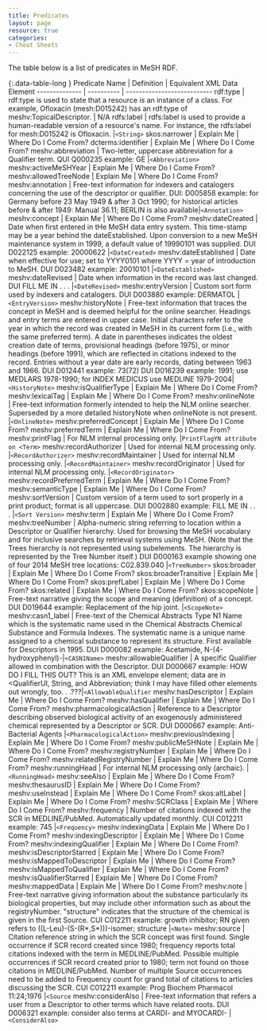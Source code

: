 ```yaml
---
title: Predicates
layout: page
resource: true
categories:
- Cheat Sheets
---
```


The table below is a list of predicates in MeSH RDF.

{:.data-table-long }
Predicate Name | Definition | Equivalent XML Data Element
-------------- | ---------- | ---------------------------
rdf:type | rdf:type is used to state that a resource is an instance of a class. For example, Ofloxacin (mesh:D015242) has an rdf:type of meshv:TopicalDescriptor. | N/A
rdfs:label | rdfs:label is used to provide a human-readable version of a resource's name. For instance, the rdfs:label for mesh:D015242 is Ofloxacin. |```<String>```
skos:narrower | Explain Me | Where Do I Come From?
dcterms:identifier | Explain Me | Where Do I Come From?
meshv:abbreviation | Two-letter, uppercase abbreviation for a Qualifier term. QUI Q000235 example: GE |```<Abbreviation>```
meshv:activeMeSHYear | Explain Me | Where Do I Come From?
meshv:allowedTreeNode | Explain Me | Where Do I Come From?
meshv:annotation | Free-text information for indexers and catalogers concerning the use of the descriptor or qualifier. DUI: D005858 example: for Germany before 23 May 1949 & after 3 Oct 1990; for historical articles before & after 1949: Manual 36.11; BERLIN is also available|```<Annotation>```
meshv:concept | Explain Me | Where Do I Come From?
meshv:dateCreated | Date when first entered in tHe MeSH data entry system. This time-stamp may be a year behind the dateEstablished. Upon conversion to a new MeSH maintenance system in 1999, a default value of 19990101 was supplied. DUI D022125 example:  20000622 |```<DateCreated>```
meshv:dateEstablished | Date when effective for use; set to YYYY0101 where YYYY = year of introduction to MeSH. DUI D023482 example: 20010101 |```<DateEstablished>```
meshv:dateRevised | Date when information in the record was last changed. DUI FILL ME IN . . . |```<DateRevised>```
meshv:entryVersion | Custom sort form used by indexers and catalogers. DUI D003880 example: DERMATOL |```<EntryVersion>```
meshv:historyNote | Free-text information that traces the concept in MeSH and is deemed helpful for the online searcher. Headings and entry terms are entered in upper case. Initial characters refer to the year in which the record was created in MeSH in its current form (i.e., with the same preferred term). A date in parentheses indicates the oldest creation date of terms, provisional headings (before 1975), or minor headings (before 1991), which are reflected in citations indexed to the record. Entries without a year date are early records, dating between 1963 and 1966. DUI D012441 example: 73(72) DUI D016239 example: 1991; use MEDLARS 1978-1990; for INDEX MEDICUS use MEDLINE 1979-2004|```<HistoryNote>```
meshv:isQualifierType | Explain Me | Where Do I Come From?
meshv:lexicalTag | Explain Me | Where Do I Come From?
meshv:onlineNote | Free-text information formerly intended to help the NLM online searcher. Superseded by a more detailed historyNote when onlineNote is not present. |```<OnlineNote>```
meshv:preferredConcept | Explain Me | Where Do I Come From?
meshv:preferredTerm | Explain Me | Where Do I Come From?
meshv:printFlag | For NLM internal processing only. |```PrintFlagYN attribute on <Term>```
meshv:recordAuthorizer | Used for internal NLM processing only. |```<RecordAuthorizer>```
meshv:recordMaintainer | Used for internal NLM processing only. |```<RecordMaintainer>```
meshv:recordOriginator | Used for internal NLM processing only. |```<RecordOriginator>```
meshv:recordPreferredTerm | Explain Me | Where Do I Come From?
meshv:semanticType | Explain Me | Where Do I Come From?
meshv:sortVersion | Custom version of a term used to sort properly in a print product; format is all uppercase. DUI D002880 example:  FILL ME IN . . .  |```<Sort Version>```
meshv:term | Explain Me | Where Do I Come From?
meshv:treeNumber | Alpha-numeric string referring to location within a Descriptor or Qualifier hierarchy. Used for browsing the MeSH vocabulary and for inclusive searches by retrieval systems using MeSH. (Note that the Trees hierarchy is not represented using subelements. The hierarchy is represented by the Tree Number itself.) DUI D000163 example showing one of four 2014 MeSH tree locations: C02.839.040 |```<TreeNumber>```
skos:broader | Explain Me | Where Do I Come From?
skos:broaderTransitive | Explain Me | Where Do I Come From?
skos:prefLabel | Explain Me | Where Do I Come From?
skos:related | Explain Me | Where Do I Come From?
skos:scopeNote | Free-text narrative giving the scope and meaning (definition) of a concept. DUI D019644 example: Replacement of the hip joint. |```<ScopeNote>```
meshv:casn1_label | Free-text of the Chemical Abstracts Type N1 Name which is the systematic name used in the Chemical Abstracts Chemical Substance and Formula Indexes. The systematic name is a unique name assigned to a chemical substance to represent its structure. First available for Descriptors in 1995. DUI D000082 example: Acetamide, N-(4-hydroxyphenyl)-|```<CASN1Name>```
meshv:allowableQualifier | A specific Qualifier allowed in combination with the Descriptor. DUI D000667 example: HOW DO I FILL THIS OUT? This is an XML envelope element; data are in <QualifierUI, String, and Abbreviation; think I may have filled other elements out wrongly, too. . .???|```<AllowableQualifier```
meshv:hasDescriptor | Explain Me | Where Do I Come From?
meshv:hasQualifier | Explain Me | Where Do I Come From?
meshv:pharmacologicalAction | Reference to a Descriptor describing observed biological activity of an exogenously administered chemical represented by a Descriptor or SCR. DUI D000667 example: Anti-Bacterial Agents |```<PharmacologicalAction>```
meshv:previousIndexing | Explain Me | Where Do I Come From?
meshv:publicMeSHNote | Explain Me | Where Do I Come From?
meshv:registryNumber | Explain Me | Where Do I Come From?
meshv:relatedRegistryNumber | Explain Me | Where Do I Come From?
meshv:runningHead | For internal NLM processing only (archaic). |```<RunningHead>```
meshv:seeAlso | Explain Me | Where Do I Come From?
meshv:thesaurusID | Explain Me | Where Do I Come From?
meshv:useInstead | Explain Me | Where Do I Come From?
skos:altLabel | Explain Me | Where Do I Come From?
meshv:SCRClass | Explain Me | Where Do I Come From?
meshv:frequency | Number of citations indexed with the SCR in MEDLINE/PubMed. Automatically updated monthly. CUI C012211 example: 745 |```<Frequency>```
meshv:indexingData | Explain Me | Where Do I Come From?
meshv:indexingDescriptor | Explain Me | Where Do I Come From?
meshv:indexingQualifier | Explain Me | Where Do I Come From?
meshv:isDescriptorStarred | Explain Me | Where Do I Come From?
meshv:isMappedToDescriptor | Explain Me | Where Do I Come From?
meshv:isMappedToQualifier | Explain Me | Where Do I Come From?
meshv:isQualifierStarred | Explain Me | Where Do I Come From?
meshv:mappedData | Explain Me | Where Do I Come From?
meshv:note | Free-text narrative giving information about the substance particularly its biological properties, but may include other information such as about the registryNumber. "structure" indicates that the structure of the chemical is given in the first Source. CUI C012211 example: growth inhibitor; RN given refers to ((L-Leu)-(S-(R*,S*)))-isomer; structure  |```<Note>```
meshv:source | Citation reference string in which the SCR concept was first found. Single occurrence if SCR record created since 1980; frequency reports total citations indexed with the term in MEDLINE/PubMed. Possible multiple occurrences if SCR record created prior to 1980; term not found on those citations in MEDLINE/PubMed. Number of multiple Source occurrences need to be added to Frequency count for grand total of citations to articles discussing the SCR. CUI C012211 example: Prog Biochem Pharmacol 11:24;1976 |```<Source```
meshv:considerAlso | Free-text information that refers a user from a Descriptor to other terms which have related roots. DUI D006321 example: consider also terms at CARDI- and MYOCARDI- |```<ConsiderAlso>```
